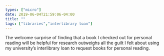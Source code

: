 ```yaml
---
types: ["micro"]
date: 2019-06-04T21:59:06-04:00
title: ""
tags: ["libraries","interlibrary loan"]
---
```

The welcome surprise of finding that a book I checked out for personal reading will be helpful for research outweighs all the guilt I felt about using my university’s interlibrary loan to request books for personal reading.
